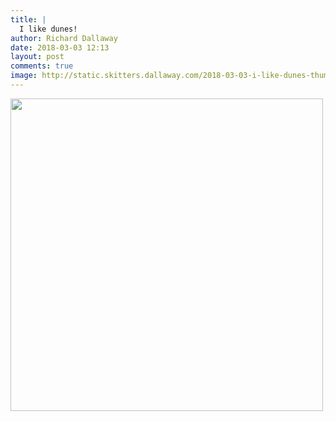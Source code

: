 ```yaml
---
title: |
  I like dunes!
author: Richard Dallaway
date: 2018-03-03 12:13
layout: post
comments: true
image: http://static.skitters.dallaway.com/2018-03-03-i-like-dunes-thumb-1-IMG-4858.jpg
---
```


<div>
        <a href="http://static.skitters.dallaway.com/2018-03-03-i-like-dunes-fullsize-1-IMG-4858.jpg">
          <img src="http://static.skitters.dallaway.com/2018-03-03-i-like-dunes-thumb-1-IMG-4858.jpg" width="500" height="500"/>
        </a>
      </div>


  
      